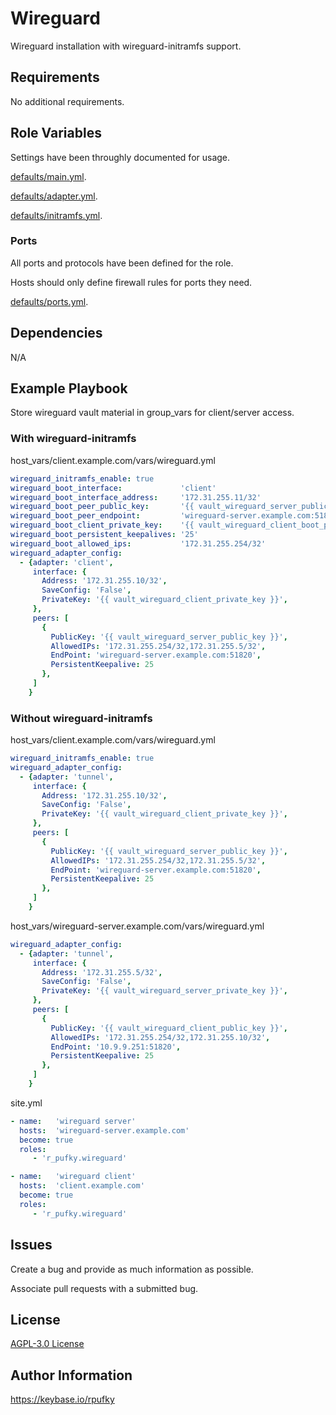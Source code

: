 # Wireguard
Wireguard installation with wireguard-initramfs support.

## Requirements
No additional requirements.

## Role Variables
Settings have been throughly documented for usage.

[defaults/main.yml](https://github.com/r-pufky/ansible_wireguard/blob/main/defaults/main/main.yml).

[defaults/adapter.yml](https://github.com/r-pufky/ansible_wireguard/blob/main/defaults/main/adapter.yml).

[defaults/initramfs.yml](https://github.com/r-pufky/ansible_wireguard/blob/main/defaults/main/initramfs.yml).

### Ports
All ports and protocols have been defined for the role.

Hosts should only define firewall rules for ports they need.

[defaults/ports.yml](https://github.com/r-pufky/ansible_wireguard/blob/main/defaults/main/ports.yml).

## Dependencies
N/A

## Example Playbook
Store wireguard vault material in group_vars for client/server access.

### With wireguard-initramfs
host_vars/client.example.com/vars/wireguard.yml
``` yaml
wireguard_initramfs_enable: true
wireguard_boot_interface:             'client'
wireguard_boot_interface_address:     '172.31.255.11/32'
wireguard_boot_peer_public_key:       '{{ vault_wireguard_server_public_key }}'
wireguard_boot_peer_endpoint:         'wireguard-server.example.com:51820'
wireguard_boot_client_private_key:    '{{ vault_wireguard_client_boot_private_key }}'
wireguard_boot_persistent_keepalives: '25'
wireguard_boot_allowed_ips:           '172.31.255.254/32'
wireguard_adapter_config:
  - {adapter: 'client',
     interface: {
       Address: '172.31.255.10/32',
       SaveConfig: 'False',
       PrivateKey: '{{ vault_wireguard_client_private_key }}',
     },
     peers: [
       {
         PublicKey: '{{ vault_wireguard_server_public_key }}',
         AllowedIPs: '172.31.255.254/32,172.31.255.5/32',
         EndPoint: 'wireguard-server.example.com:51820',
         PersistentKeepalive: 25
       },
     ]
    }
```

### Without wireguard-initramfs
host_vars/client.example.com/vars/wireguard.yml
``` yaml
wireguard_initramfs_enable: true
wireguard_adapter_config:
  - {adapter: 'tunnel',
     interface: {
       Address: '172.31.255.10/32',
       SaveConfig: 'False',
       PrivateKey: '{{ vault_wireguard_client_private_key }}',
     },
     peers: [
       {
         PublicKey: '{{ vault_wireguard_server_public_key }}',
         AllowedIPs: '172.31.255.254/32,172.31.255.5/32',
         EndPoint: 'wireguard-server.example.com:51820',
         PersistentKeepalive: 25
       },
     ]
    }
```

host_vars/wireguard-server.example.com/vars/wireguard.yml
``` yaml
wireguard_adapter_config:
  - {adapter: 'tunnel',
     interface: {
       Address: '172.31.255.5/32',
       SaveConfig: 'False',
       PrivateKey: '{{ vault_wireguard_server_private_key }}',
     },
     peers: [
       {
         PublicKey: '{{ vault_wireguard_client_public_key }}',
         AllowedIPs: '172.31.255.254/32,172.31.255.10/32',
         EndPoint: '10.9.9.251:51820',
         PersistentKeepalive: 25
       },
     ]
    }
```

site.yml
``` yaml
- name:   'wireguard server'
  hosts:  'wireguard-server.example.com'
  become: true
  roles:
     - 'r_pufky.wireguard'

- name:   'wireguard client'
  hosts:  'client.example.com'
  become: true
  roles:
     - 'r_pufky.wireguard'
```

## Issues
Create a bug and provide as much information as possible.

Associate pull requests with a submitted bug.

## License
[AGPL-3.0 License](https://github.com/r-pufky/ansible_wireguard/blob/main/LICENSE)

## Author Information
https://keybase.io/rpufky
